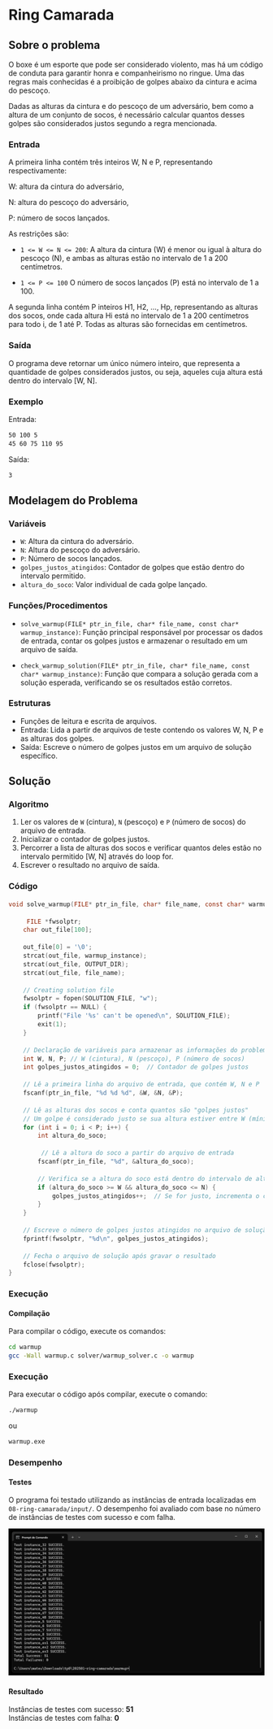 # Ring Camarada

## Sobre o problema

O boxe é um esporte que pode ser considerado violento, mas há um código de conduta para garantir honra e companheirismo no ringue. Uma das regras mais conhecidas é a proibição de golpes abaixo da cintura e acima do pescoço.

Dadas as alturas da cintura e do pescoço de um adversário, bem como a altura de um conjunto de socos, é necessário calcular quantos desses golpes são considerados justos segundo a regra mencionada.

### Entrada

A primeira linha contém três inteiros W, N e P, representando respectivamente:

W: altura da cintura do adversário,

N: altura do pescoço do adversário,

P: número de socos lançados.

As restrições são:

- `1 <= W <= N <= 200`: A altura da cintura (W) é menor ou igual à altura do pescoço (N), e ambas as alturas estão no intervalo de 1 a 200 centímetros.

- `1 <= P <= 100` O número de socos lançados (P) está no intervalo de 1 a 100.

A segunda linha contém P inteiros H1, H2, ..., Hp, representando as alturas dos socos, onde cada altura Hi está no intervalo de 1 a 200 centímetros para todo i, de 1 até P. Todas as alturas são fornecidas em centímetros.

### Saída

O programa deve retornar um único número inteiro, que representa a quantidade de golpes considerados justos, ou seja, aqueles cuja altura está dentro do intervalo [W, N].

### Exemplo

Entrada: 

```bash
50 100 5
45 60 75 110 95
```

Saída:

```bash
3
```

## Modelagem do Problema

### Variáveis

- `W`: Altura da cintura do adversário.
- `N`: Altura do pescoço do adversário.
- `P`: Número de socos lançados.
- `golpes_justos_atingidos`: Contador de golpes que estão dentro do intervalo permitido.
- `altura_do_soco`: Valor individual de cada golpe lançado.

### Funções/Procedimentos

- `solve_warmup(FILE* ptr_in_file, char* file_name, const char* warmup_instance)`: Função principal responsável por processar os dados de entrada, contar os golpes justos e armazenar o resultado em um arquivo de saída.

- `check_warmup_solution(FILE* ptr_in_file, char* file_name, const char* warmup_instance)`: Função que compara a solução gerada com a solução esperada, verificando se os resultados estão corretos.

### Estruturas


- Funções de leitura e escrita de arquivos.
- Entrada: Lida a partir de arquivos de teste contendo os valores W, N, P e as alturas dos golpes.
- Saída: Escreve o número de golpes justos em um arquivo de solução específico.

## Solução

### Algoritmo

1. Ler os valores de `W` (cintura), `N` (pescoço) e `P` (número de socos) do arquivo de entrada.
2. Inicializar o contador de golpes justos.
3. Percorrer a lista de alturas dos socos e verificar quantos deles estão no intervalo permitido [W, N] através do       loop for.
4. Escrever o resultado no arquivo de saída.

### Código

```c
void solve_warmup(FILE* ptr_in_file, char* file_name, const char* warmup_instance) {

     FILE *fwsolptr;
    char out_file[100];

    out_file[0] = '\0';
    strcat(out_file, warmup_instance);
    strcat(out_file, OUTPUT_DIR);
    strcat(out_file, file_name);

    // Creating solution file
    fwsolptr = fopen(SOLUTION_FILE, "w");
    if (fwsolptr == NULL) {
        printf("File '%s' can't be opened\n", SOLUTION_FILE);
        exit(1);
    }

    // Declaração de variáveis para armazenar as informações do problema
    int W, N, P; // W (cintura), N (pescoço), P (número de socos)
    int golpes_justos_atingidos = 0;  // Contador de golpes justos

    // Lê a primeira linha do arquivo de entrada, que contém W, N e P
    fscanf(ptr_in_file, "%d %d %d", &W, &N, &P);

    // Lê as alturas dos socos e conta quantos são "golpes justos"
    // Um golpe é considerado justo se sua altura estiver entre W (mínimo) e N (máximo)
    for (int i = 0; i < P; i++) {
        int altura_do_soco;

         // Lê a altura do soco a partir do arquivo de entrada
        fscanf(ptr_in_file, "%d", &altura_do_soco);

        // Verifica se a altura do soco está dentro do intervalo de altura considerado justo
        if (altura_do_soco >= W && altura_do_soco <= N) {
            golpes_justos_atingidos++;  // Se for justo, incrementa o contador
        }
    }

    // Escreve o número de golpes justos atingidos no arquivo de solução
    fprintf(fwsolptr, "%d\n", golpes_justos_atingidos);

    // Fecha o arquivo de solução após gravar o resultado
    fclose(fwsolptr);
}

```


### Execução
#### Compilação
Para compilar o código, execute os comandos:

```bash
cd warmup
gcc -Wall warmup.c solver/warmup_solver.c -o warmup
```
### Execução
Para executar o código após compilar, execute o comando:
```bash
./warmup 
```
ou
```bash
warmup.exe 
```

### Desempenho
#### Testes

O programa foi testado utilizando as instâncias de entrada localizadas em ``` 08-ring-camarada/input/```. O desempenho foi avaliado com base no número de instâncias de testes com sucesso e com falha.<br>

![resultado da execução](img/execution_log.png)

#### Resultado

Instâncias de testes com sucesso: **51** \
Instâncias de testes com falha: **0**


